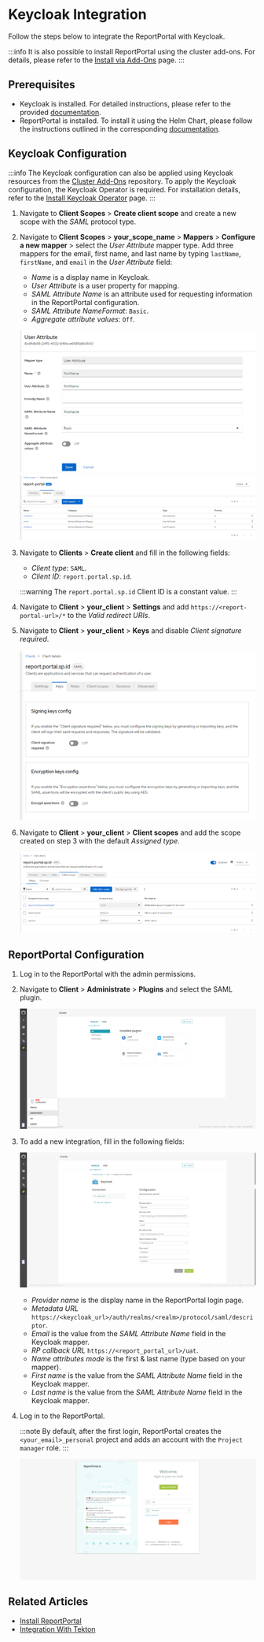 # Keycloak Integration

Follow the steps below to integrate the ReportPortal with Keycloak.

:::info
  It is also possible to install ReportPortal using the cluster add-ons. For details, please refer to the [Install via Add-Ons](../add-ons-overview.md) page.
:::

## Prerequisites

* Keycloak is installed. For detailed instructions, please refer to the provided [documentation](../auth/keycloak.md).
* ReportPortal is installed. To install it using the Helm Chart, please follow the instructions outlined in the corresponding [documentation](../project-management-and-reporting/install-reportportal).

## Keycloak Configuration

:::info
The Keycloak configuration can also be applied using Keycloak resources from the [Cluster Add-Ons](https://github.com/epam/edp-cluster-add-ons/tree/main/clusters/core/addons/report-portal/templates/saml) repository.
To apply the Keycloak configuration, the Keycloak Operator is required. For installation details, refer to the [Install Keycloak Operator](https://docs.kuberocketci.io/docs/next/operator-guide/auth/eks-oidc-integration#install-keycloak-operator) page.
:::

1. Navigate to **Client Scopes** > **Create client scope** and create a new scope with the _SAML_ protocol type.

2. Navigate to **Client Scopes** > **your_scope_name** > **Mappers** > **Configure a new mapper** > select the _User Attribute_ mapper type. Add three mappers for the email, first name, and last name by typing `lastName`, `firstName`, and `email` in the _User Attribute_ field:

    * _Name_ is a display name in Keycloak.
    * _User Attribute_ is a user property for mapping.
    * _SAML Attribute Name_ is an attribute used for requesting information in the ReportPortal configuration.
    * _SAML Attribute NameFormat_: `Basic`.
    * _Aggregate attribute values_: `Off`.

    ![User mapper sample](../../assets/operator-guide/project-management-and-reporting/reportportal-keycloak-1.png "User mapper sample")
    ![Scope mappers](../../assets/operator-guide/project-management-and-reporting/reportportal-keycloak-2.png "Scope mappers")

3. Navigate to **Clients** > **Create client** and fill in the following fields:

    * _Client type_: `SAML`.
    * _Client ID_: `report.portal.sp.id`.

    :::warning
      The `report.portal.sp.id` Client ID is a constant value.
    :::

4. Navigate to **Client** > **your_client** > **Settings** and add `https://<report-portal-url>/*` to the _Valid redirect URIs_.

5. Navigate to **Client** > **your_client** > **Keys** and disable _Client signature required_.

    ![Client keys](../../assets/operator-guide/project-management-and-reporting/reportportal-keycloak-3.png "Client keys")

6. Navigate to **Client** > **your_client** > **Client scopes** and add the scope created on step 3 with the default _Assigned type_.

    ![Client scopes](../../assets/operator-guide/project-management-and-reporting/reportportal-keycloak-4.png "Client scopes")

## ReportPortal Configuration

1. Log in to the ReportPortal with the admin permissions.

2. Navigate to **Client** > **Administrate** > **Plugins** and select the SAML plugin.

    ![Plugins menu](../../assets/operator-guide/project-management-and-reporting/reportportal-keycloak-5.png "Plugins menu")

3. To add a new integration, fill in the following fields:

    ![Add SAML configuration](../../assets/operator-guide/project-management-and-reporting/reportportal-keycloak-6.png "Add SAML configuration")

    * _Provider name_ is the display name in the ReportPortal login page.
    * _Metadata URL_ `https://<keycloak_url>/auth/realms/<realm>/protocol/saml/descriptor`.
    * _Email_ is the value from the _SAML Attribute Name_ field in the Keycloak mapper.
    * _RP callback URL_ `https://<report_portal_url>/uat`.
    * _Name attributes mode_ is the first & last name (type based on your mapper).
    * _First name_ is the value from the _SAML Attribute Name_ field in the Keycloak mapper.
    * _Last name_ is the value from the _SAML Attribute Name_ field in the Keycloak mapper.

4. Log in to the ReportPortal.

    :::note
      By default, after the first login, ReportPortal creates the `<your_email>_personal` project and adds an account with the `Project manager` role.
    :::

    ![Report portal login page](../../assets/operator-guide/project-management-and-reporting/reportportal-keycloak-7.png "Report portal login page")

## Related Articles

* [Install ReportPortal](../project-management-and-reporting/install-reportportal)
* [Integration With Tekton](reportportal-tekton.md)
